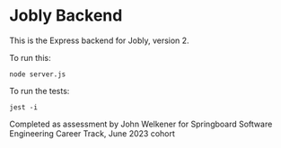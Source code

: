 # Jobly Backend

This is the Express backend for Jobly, version 2.

To run this:

    node server.js
    
To run the tests:

    jest -i


Completed as assessment by John Welkener for Springboard Software Engineering Career Track, June 2023 cohort